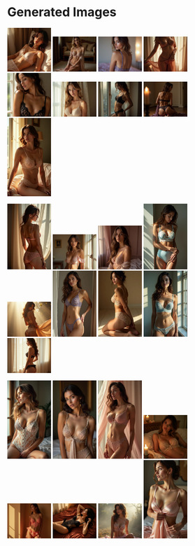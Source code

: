 # Generated Images



<img src="2025_06_29_01.webp" width="100"/> <img src="2025_06_29_02.webp" width="100"/> <img src="2025_06_29_03.webp" width="100"/> <img src="2025_06_29_04.webp" width="100"/> <img src="2025_06_29_05.webp" width="100"/> <img src="2025_06_29_06.webp" width="100"/> <img src="2025_06_29_07.webp" width="100"/> <img src="2025_06_29_08.webp" width="100"/> <img src="2025_06_29_09.webp" width="100"/>

<img src="2025_06_29_10.webp" width="100"/> <img src="2025_06_29_11.webp" width="100"/> <img src="2025_06_29_12.webp" width="100"/> <img src="2025_06_29_13.webp" width="100"/> <img src="2025_06_29_14.webp" width="100"/> <img src="2025_06_29_15.webp" width="100"/> <img src="2025_06_29_16.webp" width="100"/> <img src="2025_06_29_17.webp" width="100"/> <img src="2025_06_29_18.webp" width="100"/>

<img src="2025_06_29_19.webp" width="100"/> <img src="2025_06_29_20.webp" width="100"/> <img src="2025_06_29_21.webp" width="100"/> <img src="2025_06_29_22.webp" width="100"/> <img src="2025_06_29_23.webp" width="100"/> <img src="2025_06_29_24.webp" width="100"/> <img src="2025_06_29_25.webp" width="100"/> <img src="2025_06_29_26.webp" width="100"/>